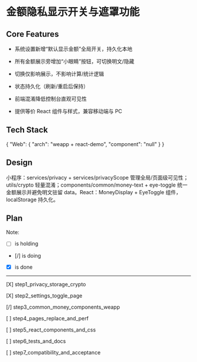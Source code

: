 # 金额隐私显示开关与遮罩功能

## Core Features

- 系统设置新增“默认显示金额”全局开关，持久化本地

- 所有金额展示旁增加“小眼睛”按钮，可切换明文/隐藏

- 切换仅影响展示，不影响计算/统计逻辑

- 状态持久化（刷新/重启后保持）

- 前端混淆降低控制台直观可见性

- 提供等价 React 组件与样式，兼容移动端与 PC

## Tech Stack

{
  "Web": {
    "arch": "weapp + react-demo",
    "component": "null"
  }
}

## Design

小程序：services/privacy + services/privacyScope 管理全局/页面级可见性；utils/crypto 轻量混淆；components/common/money-text + eye-toggle 统一金额展示并避免明文驻留 data。React：MoneyDisplay + EyeToggle 组件，localStorage 持久化。

## Plan

Note: 

- [ ] is holding
- [/] is doing
- [X] is done

---

[X] step1_privacy_storage_crypto

[X] step2_settings_toggle_page

[/] step3_common_money_components_weapp

[ ] step4_pages_replace_and_perf

[ ] step5_react_components_and_css

[ ] step6_tests_and_docs

[ ] step7_compatibility_and_acceptance

